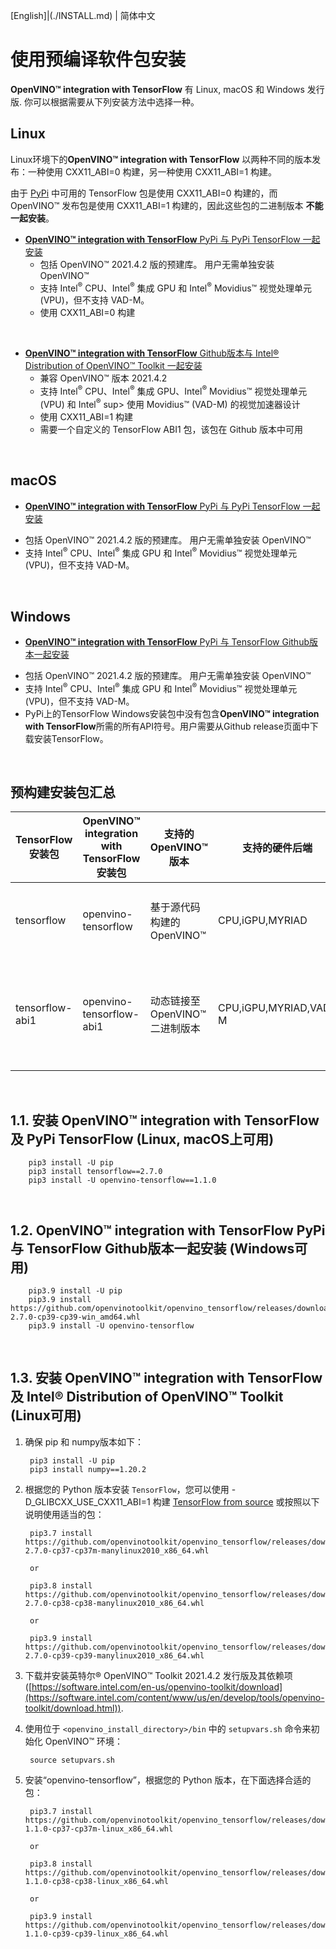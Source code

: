 [English]|(./INSTALL.md) | 简体中文
# <a name='Pre-BuiltPackages'></a>使用预编译软件包安装

**OpenVINO™ integration with TensorFlow** 有 Linux, macOS 和 Windows 发行版. 你可以根据需要从下列安装方法中选择一种。

## Linux

Linux环境下的**OpenVINO™ integration with TensorFlow** 以两种不同的版本发布：一种使用 CXX11_ABI=0 构建，另一种使用 CXX11_ABI=1 构建。

由于 [PyPi](https://pypi.org) 中可用的 TensorFlow 包是使用 CXX11_ABI=0 构建的，而 OpenVINO™ 发布包是使用 CXX11_ABI=1 构建的，因此这些包的二进制版本 **不能一起安装**。 

- [**OpenVINO™ integration with TensorFlow** PyPi 与 PyPi TensorFlow 一起安装](#InstallOpenVINOintegrationwithTensorFlowalongsidePyPiTensorFlow)
    * 包括 OpenVINO™ 2021.4.2 版的预建库。 用户无需单独安装 OpenVINO™ 
    * 支持 Intel<sup>®</sup> CPU、Intel<sup>®</sup> 集成 GPU 和 Intel<sup>®</sup> Movidius™ 视觉处理单元 (VPU)，但不支持 VAD-M。
    * 使用 CXX11_ABI=0 构建  

<br/>  

- [**OpenVINO™ integration with TensorFlow** Github版本与 Intel® Distribution of OpenVINO™ Toolkit 一起安装](#InstallOpenVINOintegrationwithTensorFlowalongsidetheIntelDistributionofOpenVINOToolkit)
    * 兼容 OpenVINO™ 版本 2021.4.2
    * 支持 Intel<sup>®</sup> CPU、Intel<sup>®</sup> 集成 GPU、Intel<sup>®</sup> Movidius™ 视觉处理单元 (VPU) 和 Intel<sup>®</sup> sup> 使用 Movidius™ (VAD-M) 的视觉加速器设计
    * 使用 CXX11_ABI=1 构建  
    * 需要一个自定义的 TensorFlow ABI1 包，该包在 Github 版本中可用 

<br/>  

## macOS

  - [**OpenVINO™ integration with TensorFlow** PyPi 与 PyPi TensorFlow 一起安装](#InstallOpenVINOintegrationwithTensorFlowalongsidePyPiTensorFlow)
  * 包括 OpenVINO™ 2021.4.2 版的预建库。 用户无需单独安装 OpenVINO™ 
  * 支持 Intel<sup>®</sup> CPU、Intel<sup>®</sup> 集成 GPU 和 Intel<sup>®</sup> Movidius™ 视觉处理单元 (VPU)，但不支持 VAD-M。

<br/>  

## Windows

  - [**OpenVINO™ integration with TensorFlow** PyPi 与 TensorFlow Github版本一起安装](#InstallOpenVINOintegrationwithTensorFlowalongsideTensorFlow)
  * 包括 OpenVINO™ 2021.4.2 版的预建库。 用户无需单独安装 OpenVINO™ 
  * 支持 Intel<sup>®</sup> CPU、Intel<sup>®</sup> 集成 GPU 和 Intel<sup>®</sup> Movidius™ 视觉处理单元 (VPU)，但不支持 VAD-M。
  * PyPi上的TensorFlow Windows安装包中没有包含**OpenVINO™ integration with TensorFlow**所需的所有API符号。用户需要从Github release页面中下载安装TensorFlow。
  
<br/> 

## <a name='Prebuiltpackagessummary'></a>预构建安装包汇总
  
|TensorFlow 安装包| **OpenVINO™ integration with TensorFlow** 安装包|支持的 OpenVINO™ 版本|支持的硬件后端|注释|
| -----------------|-----------------------------------|----------------------------|---------------------------|----------------|
|tensorflow| openvino-tensorflow| 基于源代码构建的 OpenVINO™|CPU,iGPU,MYRIAD|**OpenVINO™** 库通过源代码构建，包含在 wheel 安装包中|
|tensorflow-abi1| openvino-tensorflow-abi1|动态链接至 OpenVINO™ 二进制版本|CPU,iGPU,MYRIAD,VAD-M|**OpenVINO™ integration with TensorFlow** 库可动态链接至 **OpenVINO™** 二进制文件|
<br/>  

##  1.1. <a name='InstallOpenVINOintegrationwithTensorFlowalongsidePyPiTensorFlow'></a>安装 **OpenVINO™ integration with TensorFlow** 及 PyPi TensorFlow (Linux, macOS上可用)

        pip3 install -U pip
        pip3 install tensorflow==2.7.0
        pip3 install -U openvino-tensorflow==1.1.0
<br/> 

##  1.2. <a name='InstallOpenVINOintegrationwithTensorFlowalongsideTensorFlow'></a>**OpenVINO™ integration with TensorFlow** PyPi 与 TensorFlow Github版本一起安装 (Windows可用)

        pip3.9 install -U pip
        pip3.9 install https://github.com/openvinotoolkit/openvino_tensorflow/releases/download/v1.1.0/tensorflow-2.7.0-cp39-cp39-win_amd64.whl
        pip3.9 install -U openvino-tensorflow
<br/> 

##  1.3. <a name='InstallOpenVINOintegrationwithTensorFlowalongsidetheIntelDistributionofOpenVINOToolkit'></a>安装 **OpenVINO™ integration with TensorFlow** 及 Intel® Distribution of OpenVINO™ Toolkit (Linux可用)

1. 确保 pip 和 numpy版本如下：

        pip3 install -U pip
        pip3 install numpy==1.20.2

2. 根据您的 Python 版本安装 `TensorFlow`，您可以使用 -D_GLIBCXX_USE_CXX11_ABI=1 构建 [TensorFlow from source](https://github.com/openvinotoolkit/openvino_tensorflow/blob/master/docs/BUILD_cn.md#tensorflow) 或按照以下说明使用适当的包：

        pip3.7 install https://github.com/openvinotoolkit/openvino_tensorflow/releases/download/v1.1.0/tensorflow_abi1-2.7.0-cp37-cp37m-manylinux2010_x86_64.whl

        or

        pip3.8 install https://github.com/openvinotoolkit/openvino_tensorflow/releases/download/v1.1.0/tensorflow_abi1-2.7.0-cp38-cp38-manylinux2010_x86_64.whl

        or

        pip3.9 install https://github.com/openvinotoolkit/openvino_tensorflow/releases/download/v1.1.0/tensorflow_abi1-2.7.0-cp39-cp39-manylinux2010_x86_64.whl

3. 下载并安装英特尔® OpenVINO™ Toolkit 2021.4.2 发行版及其依赖项 ([https://software.intel.com/en-us/openvino-toolkit/download](https://software.intel.com/content/www/us/en/develop/tools/openvino-toolkit/download.html)).

4. 使用位于 <code>\<openvino\_install\_directory\>\/bin</code> 中的 `setupvars.sh` 命令来初始化 OpenVINO™ 环境：

        source setupvars.sh

5. 安装“openvino-tensorflow”，根据您的 Python 版本，在下面选择合适的包：

        pip3.7 install https://github.com/openvinotoolkit/openvino_tensorflow/releases/download/v1.1.0/openvino_tensorflow_abi1-1.1.0-cp37-cp37m-linux_x86_64.whl

        or

        pip3.8 install https://github.com/openvinotoolkit/openvino_tensorflow/releases/download/v1.1.0/openvino_tensorflow_abi1-1.1.0-cp38-cp38-linux_x86_64.whl

        or

        pip3.9 install https://github.com/openvinotoolkit/openvino_tensorflow/releases/download/v1.1.0/openvino_tensorflow_abi1-1.1.0-cp39-cp39-linux_x86_64.whl
